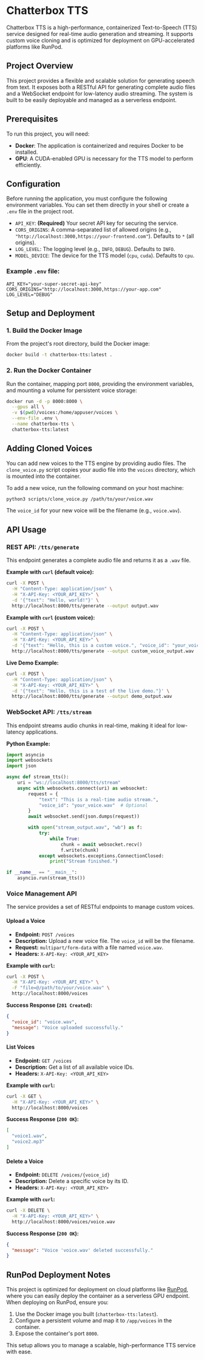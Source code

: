 # Chatterbox TTS

Chatterbox TTS is a high-performance, containerized Text-to-Speech (TTS) service designed for real-time audio generation and streaming. It supports custom voice cloning and is optimized for deployment on GPU-accelerated platforms like RunPod.

## Project Overview

This project provides a flexible and scalable solution for generating speech from text. It exposes both a RESTful API for generating complete audio files and a WebSocket endpoint for low-latency audio streaming. The system is built to be easily deployable and managed as a serverless endpoint.

## Prerequisites

To run this project, you will need:

*   **Docker**: The application is containerized and requires Docker to be installed.
*   **GPU**: A CUDA-enabled GPU is necessary for the TTS model to perform efficiently.

## Configuration

Before running the application, you must configure the following environment variables. You can set them directly in your shell or create a `.env` file in the project root.

*   `API_KEY`: **(Required)** Your secret API key for securing the service.
*   `CORS_ORIGINS`: A comma-separated list of allowed origins (e.g., `"http://localhost:3000,https://your-frontend.com"`). Defaults to `*` (all origins).
*   `LOG_LEVEL`: The logging level (e.g., `INFO`, `DEBUG`). Defaults to `INFO`.
*   `MODEL_DEVICE`: The device for the TTS model (`cpu`, `cuda`). Defaults to `cpu`.

### Example `.env` file:

```
API_KEY="your-super-secret-api-key"
CORS_ORIGINS="http://localhost:3000,https://your-app.com"
LOG_LEVEL="DEBUG"
```

## Setup and Deployment

### 1. Build the Docker Image

From the project's root directory, build the Docker image:

```bash
docker build -t chatterbox-tts:latest .
```

### 2. Run the Docker Container

Run the container, mapping port `8000`, providing the environment variables, and mounting a volume for persistent voice storage:

```bash
docker run -d -p 8000:8000 \
  --gpus all \
  -v $(pwd)/voices:/home/appuser/voices \
  --env-file .env \
  --name chatterbox-tts \
  chatterbox-tts:latest
```

## Adding Cloned Voices

You can add new voices to the TTS engine by providing audio files. The `clone_voice.py` script copies your audio file into the `voices` directory, which is mounted into the container.

To add a new voice, run the following command on your host machine:

```bash
python3 scripts/clone_voice.py /path/to/your/voice.wav
```

The `voice_id` for your new voice will be the filename (e.g., `voice.wav`).

## API Usage

### REST API: `/tts/generate`

This endpoint generates a complete audio file and returns it as a `.wav` file.

**Example with `curl` (default voice):**

```bash
curl -X POST \
  -H "Content-Type: application/json" \
  -H "X-API-Key: <YOUR_API_KEY>" \
  -d '{"text": "Hello, world!"}' \
  http://localhost:8000/tts/generate --output output.wav
```

**Example with `curl` (custom voice):**

```bash
curl -X POST \
  -H "Content-Type: application/json" \
  -H "X-API-Key: <YOUR_API_KEY>" \
  -d '{"text": "Hello, this is a custom voice.", "voice_id": "your_voice.wav"}' \
  http://localhost:8000/tts/generate --output custom_voice_output.wav
```

**Live Demo Example:**

```bash
curl -X POST \
  -H "Content-Type: application/json" \
  -H "X-API-Key: <YOUR_API_KEY>" \
  -d '{"text": "Hello, this is a test of the live demo."}' \
  http://localhost:8000/tts/generate --output demo_output.wav
```

### WebSocket API: `/tts/stream`

This endpoint streams audio chunks in real-time, making it ideal for low-latency applications.

**Python Example:**

```python
import asyncio
import websockets
import json

async def stream_tts():
    uri = "ws://localhost:8000/tts/stream"
    async with websockets.connect(uri) as websocket:
        request = {
            "text": "This is a real-time audio stream.",
            "voice_id": "your_voice.wav"  # Optional
        }
        await websocket.send(json.dumps(request))

        with open("stream_output.wav", "wb") as f:
            try:
                while True:
                    chunk = await websocket.recv()
                    f.write(chunk)
            except websockets.exceptions.ConnectionClosed:
                print("Stream finished.")

if __name__ == "__main__":
    asyncio.run(stream_tts())
```

### Voice Management API

The service provides a set of RESTful endpoints to manage custom voices.

#### Upload a Voice

*   **Endpoint:** `POST /voices`
*   **Description:** Upload a new voice file. The `voice_id` will be the filename.
*   **Request:** `multipart/form-data` with a file named `voice.wav`.
*   **Headers:** `X-API-Key: <YOUR_API_KEY>`

**Example with `curl`:**

```bash
curl -X POST \
  -H "X-API-Key: <YOUR_API_KEY>" \
  -F "file=@/path/to/your/voice.wav" \
  http://localhost:8000/voices
```

**Success Response (`201 Created`):**

```json
{
  "voice_id": "voice.wav",
  "message": "Voice uploaded successfully."
}
```

#### List Voices

*   **Endpoint:** `GET /voices`
*   **Description:** Get a list of all available voice IDs.
*   **Headers:** `X-API-Key: <YOUR_API_KEY>`

**Example with `curl`:**

```bash
curl -X GET \
  -H "X-API-Key: <YOUR_API_KEY>" \
  http://localhost:8000/voices
```

**Success Response (`200 OK`):**

```json
[
  "voice1.wav",
  "voice2.mp3"
]
```

#### Delete a Voice

*   **Endpoint:** `DELETE /voices/{voice_id}`
*   **Description:** Delete a specific voice by its ID.
*   **Headers:** `X-API-Key: <YOUR_API_KEY>`

**Example with `curl`:**

```bash
curl -X DELETE \
  -H "X-API-Key: <YOUR_API_KEY>" \
  http://localhost:8000/voices/voice.wav
```

**Success Response (`200 OK`):**

```json
{
  "message": "Voice 'voice.wav' deleted successfully."
}
```

## RunPod Deployment Notes

This project is optimized for deployment on cloud platforms like [RunPod](https://runpod.io), where you can easily deploy the container as a serverless GPU endpoint. When deploying on RunPod, ensure you:

1.  Use the Docker image you built (`chatterbox-tts:latest`).
2.  Configure a persistent volume and map it to `/app/voices` in the container.
3.  Expose the container's port `8000`.

This setup allows you to manage a scalable, high-performance TTS service with ease.